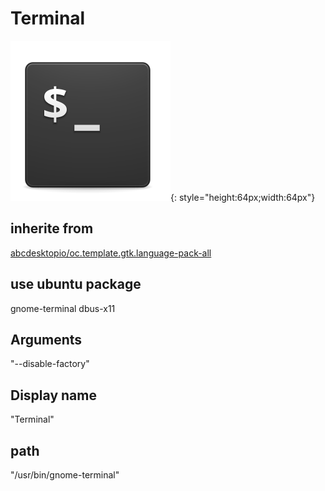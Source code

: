 # Terminal
![pantheon-terminal-icons.svg](/applications/icons/pantheon-terminal-icons.svg){: style="height:64px;width:64px"}
## inherite from
[abcdesktopio/oc.template.gtk.language-pack-all](abcdesktopio/oc.template.gtk.language-pack-all.md)
## use ubuntu package
gnome-terminal dbus-x11
## Arguments
"--disable-factory"
## Display name
"Terminal"
## path
"/usr/bin/gnome-terminal"
